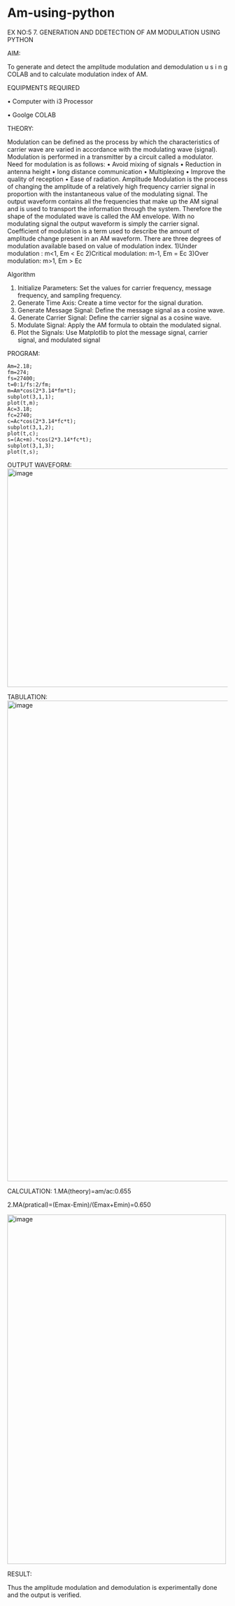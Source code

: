 # Am-using-python
EX NO:5 7.	GENERATION AND DDETECTION  OF AM MODULATION  USING PYTHON

AIM:

To generate and detect the amplitude modulation and demodulation u s i n g COLAB and to calculate modulation index of AM.

EQUIPMENTS REQUIRED

• Computer with i3 Processor

• Goolge COLAB

THEORY:

Modulation can be defined as the process by which the characteristics of carrier wave are varied in accordance with the modulating wave (signal). Modulation is performed in a transmitter by a circuit called a modulator. Need for modulation is as follows: • Avoid mixing of signals • Reduction in antenna height • long distance communication • Multiplexing • Improve the quality of reception • Ease of radiation. Amplitude Modulation is the process of changing the amplitude of a relatively high frequency carrier signal in proportion with the instantaneous value of the modulating signal. The output waveform contains all the frequencies that make up the AM signal and is used to transport the information through the system. Therefore the shape of the modulated wave is called the AM envelope. With no modulating signal the output waveform is simply the carrier signal. Coefficient of modulation is a term used to describe the amount of amplitude change present in an AM waveform. There are three degrees of modulation available based on value of modulation index.
1)Under modulation : m<1, Em < Ec 
2)Critical modulation: m-1, Em = Ec 
3)Over modulation: m>1, Em > Ec

Algorithm

1.	Initialize Parameters: Set the values for carrier frequency, message frequency, and sampling frequency.
2.	Generate Time Axis: Create a time vector for the signal duration.
3.	Generate Message Signal: Define the message signal as a cosine wave.
4.	Generate Carrier Signal: Define the carrier signal as a cosine wave.
5.	Modulate Signal: Apply the AM formula to obtain the modulated signal.
6.	Plot the Signals: Use Matplotlib to plot the message signal, carrier signal, and modulated signal

   PROGRAM:
   ``` 
Am=2.18;
fm=274;
fs=27400;
t=0:1/fs:2/fm;
m=Am*cos(2*3.14*fm*t);
subplot(3,1,1);
plot(t,m);
Ac=3.18;
fc=2740;
c=Ac*cos(2*3.14*fc*t);
subplot(3,1,2);
plot(t,c);
s=(Ac+m).*cos(2*3.14*fc*t);
subplot(3,1,3);
plot(t,s);
```
OUTPUT WAVEFORM:
<img width="700" height="500" alt="image" src="https://github.com/user-attachments/assets/f004379c-fda1-4fde-8c9b-b216249427c3" />

TABULATION:
<img width="800" height="1100" alt="image" src="https://github.com/user-attachments/assets/d1137575-2e04-4a02-ad68-0056340c6554" />

CALCULATION:
1.MA(theory)=am/ac:0.655

2.MA(pratical)=(Emax-Emin)/(Emax+Emin)=0.650

<img width="500" height="800" alt="image" src="https://github.com/user-attachments/assets/b5108360-7c0c-49bb-8dbb-399d53a6f6d8" />

RESULT:

Thus the amplitude modulation and demodulation is experimentally done and the output is verified.


   


